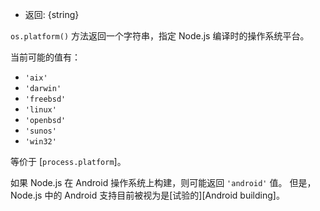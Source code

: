 <!-- YAML
added: v0.5.0
-->

* 返回: {string}

`os.platform()` 方法返回一个字符串，指定 Node.js 编译时的操作系统平台。

当前可能的值有：

* `'aix'`
* `'darwin'`
* `'freebsd'`
* `'linux'`
* `'openbsd'`
* `'sunos'`
* `'win32'`

等价于 [`process.platform`]。

如果 Node.js 在 Android 操作系统上构建，则可能返回 `'android'` 值。
但是，Node.js 中的 Android 支持目前被视为是[试验的][Android building]。


